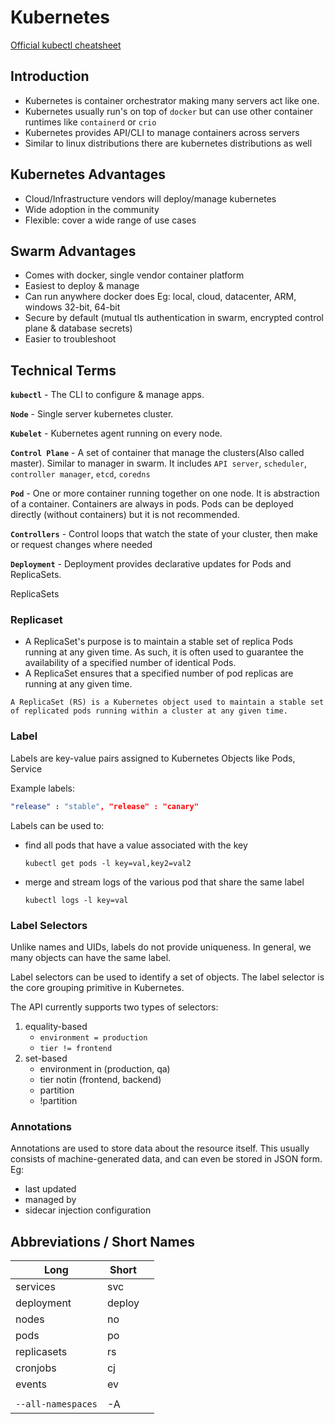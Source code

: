 # Kubernetes

[Official kubectl  cheatsheet ](https://kubernetes.io/docs/reference/kubectl/cheatsheet/)

## Introduction

* Kubernetes is container orchestrator making many servers act like one.
* Kubernetes usually run's on top of `docker` but can use other container runtimes like `containerd` or `crio`
* Kubernetes provides API/CLI to manage containers across servers
* Similar to linux distributions there are kubernetes distributions as well

## Kubernetes Advantages

* Cloud/Infrastructure vendors will deploy/manage kubernetes
* Wide adoption in the community
* Flexible: cover a wide range of use cases

## &#x20;Swarm Advantages

* Comes with docker, single vendor container platform
* Easiest to deploy & manage
* Can run anywhere docker does Eg: local, cloud, datacenter, ARM, windows 32-bit, 64-bit
* Secure by default (mutual tls authentication in swarm, encrypted control plane & database secrets)
* Easier to troubleshoot

## Technical Terms

**`kubectl`** - The CLI to configure & manage apps.

**`Node`** - Single server kubernetes cluster.

**`Kubelet`** - Kubernetes agent running on every node.

**`Control Plane`** - A set of container that manage the clusters(Also called master). Similar to manager in swarm. It includes `API server`, `scheduler`, `controller manager`, `etcd`, `coredns`

**`Pod`** - One or more container running together on one node. It is abstraction of a container. Containers are always in pods. Pods can be deployed directly (without containers) but it is not recommended.

**`Controllers`** - Control loops that watch the state of your cluster, then make or request changes where needed

**`Deployment`** -  Deployment provides declarative updates for Pods and ReplicaSets.

ReplicaSets&#x20;

### Replicaset

* A ReplicaSet's purpose is to maintain a stable set of replica Pods running at any given time. As such, it is often used to guarantee the availability of a specified number of identical Pods.
* A ReplicaSet ensures that a specified number of pod replicas are running at any given time.

`A ReplicaSet (RS) is a Kubernetes object used to maintain a stable set of replicated pods running within a cluster at any given time.`

### Label

Labels are key-value pairs assigned to Kubernetes Objects like Pods, Service

Example labels:

```yaml
"release" : "stable", "release" : "canary"
```

Labels can be used to:

*   find all pods that have a value associated with the key

    ```
    kubectl get pods -l key=val,key2=val2
    ```
*   merge and stream logs of the various pod that share the same label

    ```
    kubectl logs -l key=val
    ```

### Label Selectors

Unlike names and UIDs, labels do not provide uniqueness. In general, we many objects can have the same label.

Label selectors can be used to identify a set of objects. The label selector is the core grouping primitive in Kubernetes.

The API currently supports two types of selectors:

1. equality-based
   * `environment = production`
   * `tier != frontend`
2. set-based
   * environment in (production, qa)
   * tier notin (frontend, backend)
   * partition
   * !partition

### Annotations

Annotations are used to store data about the resource itself. This usually consists of machine-generated data, and can even be stored in JSON form. Eg:

* last updated&#x20;
* managed by&#x20;
* sidecar injection configuration

## Abbreviations / Short Names

<table><thead><tr><th>Long</th><th>Short</th><th data-hidden></th></tr></thead><tbody><tr><td>services</td><td>svc</td><td></td></tr><tr><td>deployment</td><td>deploy</td><td></td></tr><tr><td>nodes</td><td>no</td><td></td></tr><tr><td>pods</td><td>po</td><td></td></tr><tr><td>replicasets</td><td>rs</td><td></td></tr><tr><td>cronjobs</td><td>cj</td><td></td></tr><tr><td>events</td><td>ev</td><td></td></tr><tr><td></td><td></td><td></td></tr><tr><td><code>--all-namespaces</code></td><td>-A</td><td></td></tr></tbody></table>

